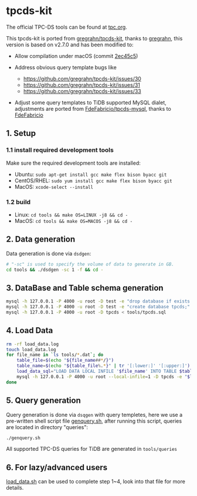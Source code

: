 # tpcds-kit

The official TPC-DS tools can be found at [tpc.org](http://www.tpc.org/tpc_documents_current_versions/current_specifications.asp).

This tpcds-kit is ported from [gregrahn/tpcds-kit](https://github.com/gregrahn/tpcds-kit), thanks to [gregrahn](https://github.com/gregrahn), this version is based on v2.7.0 and has been modified to:
* Allow compilation under macOS (commit [2ec45c5](https://github.com/gregrahn/tpcds-kit/commit/2ec45c5ed97cc860819ee630770231eac738097c))
* Address obvious query template bugs like
  * https://github.com/gregrahn/tpcds-kit/issues/30
  * https://github.com/gregrahn/tpcds-kit/issues/31
  * https://github.com/gregrahn/tpcds-kit/issues/33

* Adjust some query templates to TiDB supported MySQL dialet, adjustments are ported from [FdeFabricio/tpcds-mysql](https://github.com/FdeFabricio/tpcds-mysql), thanks to [FdeFabricio](https://github.com/FdeFabricio/)

## 1. Setup

### 1.1 install required development tools

Make sure the required development tools are installed:

- Ubuntu: `sudo apt-get install gcc make flex bison byacc git`
- CentOS/RHEL: `sudo yum install gcc make flex bison byacc git`
- MacOS: `xcode-select --install`

### 1.2 build

- Linux: `cd tools && make OS=LINUX -j8 && cd -`
- MacOS: `cd tools && make OS=MACOS -j8 && cd -`

## 2. Data generation

Data generation is done via `dsdgen`:
```sh
# "-sc" is used to specify the volume of data to generate in GB.
cd tools && ./dsdgen -sc 1 -f && cd -
```

## 3. DataBase and Table schema generation
```sh
mysql -h 127.0.0.1 -P 4000 -u root -D test -e "drop database if exists tpcds;"
mysql -h 127.0.0.1 -P 4000 -u root -D test -e "create database tpcds;"
mysql -h 127.0.0.1 -P 4000 -u root -D tpcds < tools/tpcds.sql
```


## 4. Load Data
```sh
rm -rf load_data.log
touch load_data.log
for file_name in `ls tools/*.dat`; do
    table_file=$(echo "${file_name##*/}")
    table_name=$(echo "${table_file%.*}" | tr '[:lower:]' '[:upper:]')
    load_data_sql="LOAD DATA LOCAL INFILE '$file_name' INTO TABLE $table_name FIELDS TERMINATED BY '|' LINES TERMINATED BY '\n';"
    mysql -h 127.0.0.1 -P 4000 -u root --local-infile=1 -D tpcds -e "$load_data_sql" >> load_data.log 2>&1 &
done
```

## 5. Query generation

Query generation is done via `dsqgen` with query templetes, here we use a pre-written shell script file [genquery.sh](./genquery.sh), after running this script, queries are located in directory "queries":
```sh
./genquery.sh
```

All supported TPC-DS queries for TiDB are generated in `tools/queries`

## 6. For lazy/advanced users

[load_data.sh](./load_data.sh) can be used to complete step 1~4, look into that file for more details.
